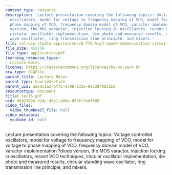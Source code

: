 ```yaml
---
content_type: resource
description: 'Lecture presentation covering the following topics: Voltage controlled
  oscillators, model for voltage to frequency mapping of VCO, model for voltage to
  phase mapping of VCO, frequency domain model of VCO, varactor implementation ?diode
  version, the MOS varactor, injection locking in oscillators, recent VCO techniques,
  circular oscillator implementation, die photo and measured results, circular standing
  wave oscillator, ring transmission line principle, and mixers.'
file: /ol-ocw-studio-app/courses/6-776-high-speed-communication-circuits-spring-2005/d842102e324c49e1a06a053fc7edf589_lec15.pdf
file_size: 453750
file_type: application/pdf
learning_resource_types:
- Lecture Notes
license: https://creativecommons.org/licenses/by-nc-sa/4.0/
ocw_type: OCWFile
parent_title: Lecture Notes
parent_type: CourseSection
parent_uid: ad5ac1a3-bf75-d708-1325-0e728f9831b3
resourcetype: Document
title: lec15.pdf
uid: d842102e-324c-49e1-a06a-053fc7edf589
video_files:
  video_thumbnail_file: null
video_metadata:
  youtube_id: null
---
```

Lecture presentation covering the following topics: Voltage controlled oscillators, model for voltage to frequency mapping of VCO, model for voltage to phase mapping of VCO, frequency domain model of VCO, varactor implementation ?diode version, the MOS varactor, injection locking in oscillators, recent VCO techniques, circular oscillator implementation, die photo and measured results, circular standing wave oscillator, ring transmission line principle, and mixers.